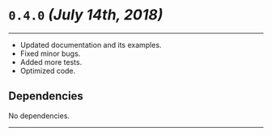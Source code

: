 <!-- License: see LICENSE file at root directory of `master` branch -->

# `0.4.0` _(July 14th, 2018)_

---

- Updated documentation and its examples.
- Fixed minor bugs.
- Added more tests.
- Optimized code.

## Dependencies

No dependencies.

---
